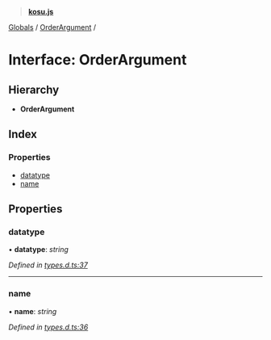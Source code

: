 > **[kosu.js](../README.md)**

[Globals](../globals.md) / [OrderArgument](orderargument.md) /

# Interface: OrderArgument

## Hierarchy

-   **OrderArgument**

## Index

### Properties

-   [datatype](orderargument.md#datatype)
-   [name](orderargument.md#name)

## Properties

### datatype

• **datatype**: _string_

_Defined in [types.d.ts:37](https://github.com/ParadigmFoundation/kosu-monorepo/blob/4048650/packages/kosu.js/src/types.d.ts#L37)_

---

### name

• **name**: _string_

_Defined in [types.d.ts:36](https://github.com/ParadigmFoundation/kosu-monorepo/blob/4048650/packages/kosu.js/src/types.d.ts#L36)_
